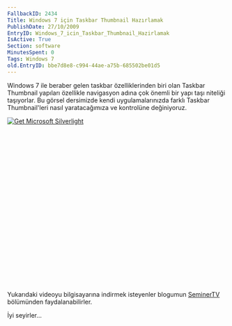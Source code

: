 ```yaml
---
FallbackID: 2434
Title: Windows 7 için Taskbar Thumbnail Hazırlamak
PublishDate: 27/10/2009
EntryID: Windows_7_icin_Taskbar_Thumbnail_Hazirlamak
IsActive: True
Section: software
MinutesSpent: 0
Tags: Windows 7
old.EntryID: bbe7d8e8-c994-44ae-a75b-685502be01d5
---
```

Windows 7 ile beraber gelen taskbar özelliklerinden biri olan Taskbar
Thumbnail yapıları özellikle navigasyon adına çok önemli bir yapı taşı
niteliği taşıyorlar. Bu görsel dersimizde kendi uygulamalarınızda farklı
Taskbar Thumbnail'leri nasıl yaratacağımıza ve kontrolüne değiniyoruz.

<div style="width:512px;height:384px;">

[![Get Microsoft
Silverlight](http://go2.microsoft.com/fwlink/?LinkId=108181)](http://go2.microsoft.com/fwlink/?LinkID=124807)

</div>

Yukarıdaki videoyu bilgisayarına indirmek isteyenler blogumun
[SeminerTV](http://daron.yondem.com/tr/formatpage.aspx?path=seminertv.format.html#GorselDersler)
bölümünden faydalanabilirler.

İyi seyirler...



